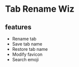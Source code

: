 # Tab Rename Wiz

## features
- Rename tab
- Save tab name
- Restore tab name
- Modify favicon
- Search emoji